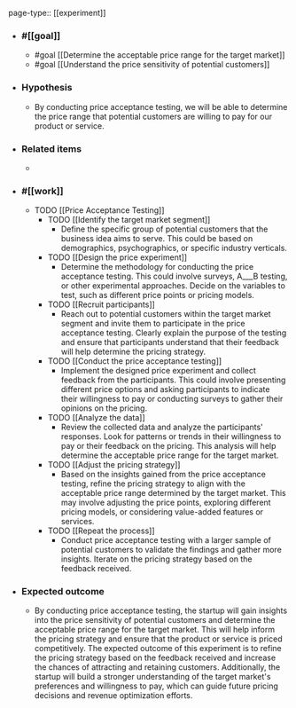 page-type:: [[experiment]]



  - ### #[[goal]]
    - #goal [[Determine the acceptable price range for the target market]]
    - #goal [[Understand the price sensitivity of potential customers]]
  - ### Hypothesis
    - By conducting price acceptance testing, we will be able to determine the price range that potential customers are willing to pay for our product or service.
  - ### Related items
    - 
  - ### #[[work]]
    - TODO [[Price Acceptance Testing]]
      - TODO [[Identify the target market segment]]
        - Define the specific group of potential customers that the business idea aims to serve. This could be based on demographics, psychographics, or specific industry verticals.
      - TODO [[Design the price experiment]]
        - Determine the methodology for conducting the price acceptance testing. This could involve surveys, A___B testing, or other experimental approaches. Decide on the variables to test, such as different price points or pricing models.
      - TODO [[Recruit participants]]
        - Reach out to potential customers within the target market segment and invite them to participate in the price acceptance testing. Clearly explain the purpose of the testing and ensure that participants understand that their feedback will help determine the pricing strategy.
      - TODO [[Conduct the price acceptance testing]]
        - Implement the designed price experiment and collect feedback from the participants. This could involve presenting different price options and asking participants to indicate their willingness to pay or conducting surveys to gather their opinions on the pricing.
      - TODO [[Analyze the data]]
        - Review the collected data and analyze the participants' responses. Look for patterns or trends in their willingness to pay or their feedback on the pricing. This analysis will help determine the acceptable price range for the target market.
      - TODO [[Adjust the pricing strategy]]
        - Based on the insights gained from the price acceptance testing, refine the pricing strategy to align with the acceptable price range determined by the target market. This may involve adjusting the price points, exploring different pricing models, or considering value-added features or services.
      - TODO [[Repeat the process]]
        - Conduct price acceptance testing with a larger sample of potential customers to validate the findings and gather more insights. Iterate on the pricing strategy based on the feedback received.
  - ### Expected outcome
    - By conducting price acceptance testing, the startup will gain insights into the price sensitivity of potential customers and determine the acceptable price range for the target market. This will help inform the pricing strategy and ensure that the product or service is priced competitively. The expected outcome of this experiment is to refine the pricing strategy based on the feedback received and increase the chances of attracting and retaining customers. Additionally, the startup will build a stronger understanding of the target market's preferences and willingness to pay, which can guide future pricing decisions and revenue optimization efforts.

